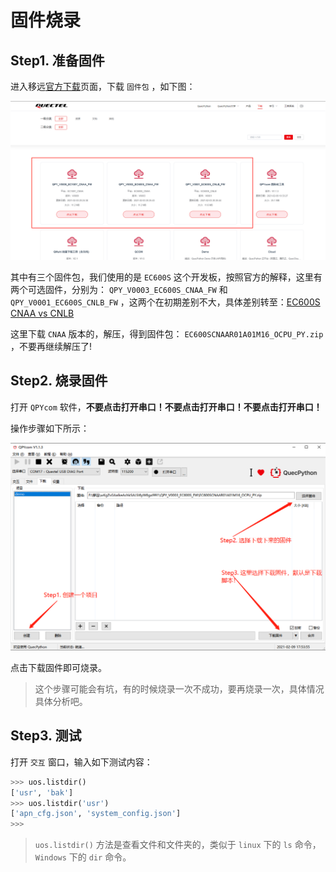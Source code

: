 # 固件烧录

## Step1. 准备固件

进入移远[官方下载](https://python.quectel.com/download)页面，下载 `固件包` ，如下图：

![移远固件包下载页面](assets/images/移远固件包下载页面.png)

其中有三个固件包，我们使用的是 `EC600S` 这个开发板，按照官方的解释，这里有两个可选固件，分别为： `QPY_V0003_EC600S_CNAA_FW` 和 `QPY_V0001_EC600S_CNLB_FW` ，这两个在初期差别不大，具体差别转至：[EC600S CNAA vs CNLB](EC600S_CNAA_vs_EC600S_CNLB.md)

这里下载 `CNAA` 版本的，解压，得到固件包： `EC600SCNAAR01A01M16_OCPU_PY.zip` ，不要再继续解压了!

## Step2. 烧录固件

打开 `QPYcom` 软件，**不要点击打开串口！不要点击打开串口！不要点击打开串口！**

操作步骤如下所示：

![QPYcom烧录固件](assets/images/QPYcom烧录固件.png)

点击下载固件即可烧录。

> 这个步骤可能会有坑，有的时候烧录一次不成功，要再烧录一次，具体情况具体分析吧。

## Step3. 测试

打开 `交互` 窗口，输入如下测试内容：

``` python
>>> uos.listdir()
['usr', 'bak']
>>> uos.listdir('usr')
['apn_cfg.json', 'system_config.json']
>>>
```

> `uos.listdir()` 方法是查看文件和文件夹的，类似于 `linux` 下的 `ls` 命令， `Windows` 下的 `dir` 命令。

